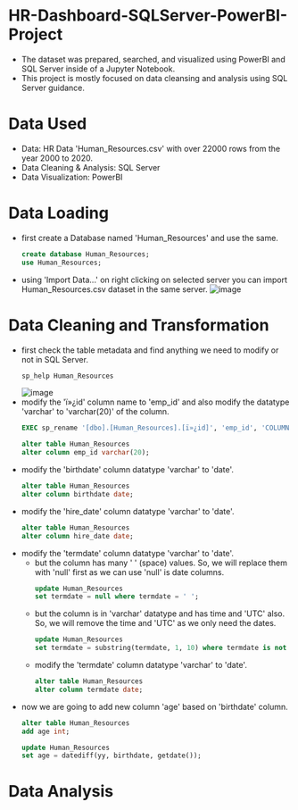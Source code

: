 # HR-Dashboard-SQLServer-PowerBI-Project
  - The dataset was prepared, searched, and visualized using PowerBI and SQL Server inside of a Jupyter Notebook.
  - This project is mostly focused on data cleansing and analysis using SQL Server guidance.

# Data Used
  - Data: HR Data 'Human_Resources.csv' with over 22000 rows from the year 2000 to 2020.
  - Data Cleaning & Analysis: SQL Server
  - Data Visualization: PowerBI

# Data Loading
  - first create a Database named 'Human_Resources' and use the same.
    ```sql
    create database Human_Resources;
    use Human_Resources;
    ```
  - using 'Import Data...' on right clicking on selected server you can import Human_Resources.csv dataset in the same server.
![image](https://github.com/user-attachments/assets/5571fb8c-baee-4062-a4f5-58ac43624d12)

# Data Cleaning and Transformation
  - first check the table metadata and find anything we need to modify or not in SQL Server.
    ```sql
    sp_help Human_Resources
    ```
    ![image](https://github.com/user-attachments/assets/5d0c048f-8d96-481b-a372-53d6718187b4)
  - modify the 'ï»¿id' column name to 'emp_id' and also modify the datatype 'varchar' to 'varchar(20)' of the column.
    ```sql
    EXEC sp_rename '[dbo].[Human_Resources].[ï»¿id]', 'emp_id', 'COLUMN';
    ```
    ```sql
    alter table Human_Resources
    alter column emp_id varchar(20);
    ```
  - modify the 'birthdate' column datatype 'varchar' to 'date'.
    ```sql
    alter table Human_Resources
    alter column birthdate date;
    ```
  - modify the 'hire_date' column datatype 'varchar' to 'date'.
    ```sql
    alter table Human_Resources
    alter column hire_date date;
    ```
  - modify the 'termdate' column datatype 'varchar' to 'date'.
    - but the column has many ' ' (space) values. So, we will replace them with 'null' first as we can use 'null' is date columns.
      ```sql
      update Human_Resources
      set termdate = null where termdate = ' ';
      ```
    - but the column is in 'varchar' datatype and has time and 'UTC' also. So, we will remove the time and 'UTC' as we only need the dates.
      ```sql
      update Human_Resources
      set termdate = substring(termdate, 1, 10) where termdate is not null;
      ```
    - modify the 'termdate' column datatype 'varchar' to 'date'.
      ```sql
      alter table Human_Resources
      alter column termdate date;
      ```
  - now we are going to add new column 'age' based on 'birthdate' column.
    ```sql
    alter table Human_Resources
    add age int;
    ```
    ```sql
    update Human_Resources
    set age = datediff(yy, birthdate, getdate());
    ```

# Data Analysis

